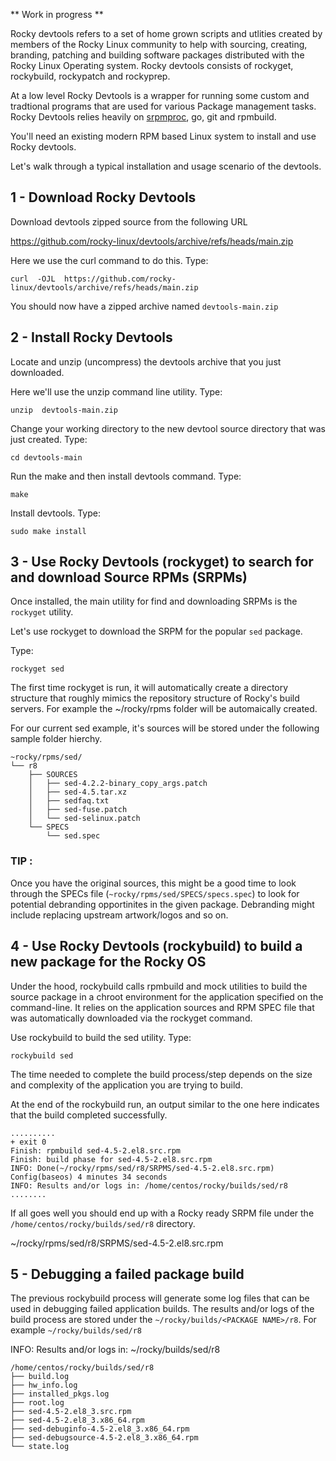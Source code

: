 ** Work in progress **

Rocky devtools refers to a set of home grown scripts and utlities created by members of the Rocky Linux community to help with sourcing, creating, branding, patching and building software packages distributed with the Rocky Linux Operating system.
Rocky devtools consists of rockyget, rockybuild, rockypatch and rockyprep.

At a low level Rocky Devtools is a wrapper for running some custom and tradtional programs that are used for various Package management tasks. Rocky Devtools relies  heavily on [srpmproc](https://github.com/mstg/srpmproc), go, git and rpmbuild.

You'll need an existing modern RPM based Linux system to install and use Rocky devtools.

Let's walk through a typical installation and usage scenario of the devtools.

## 1 - Download Rocky Devtools

Download devtools zipped source from the following URL

https://github.com/rocky-linux/devtools/archive/refs/heads/main.zip

Here we use the curl command to do this. Type:

```
curl  -OJL  https://github.com/rocky-linux/devtools/archive/refs/heads/main.zip
```

You should now have a zipped archive named `devtools-main.zip`


## 2 - Install Rocky Devtools

Locate and unzip (uncompress) the devtools archive that you just downloaded.

Here we'll use the unzip command line utility. Type:

```
unzip  devtools-main.zip 
```

Change your working directory to the new devtool source directory that was just created. Type:

```
cd devtools-main
```

Run the make and then install devtools command. Type:

```
make
```

Install devtools.  Type:

```
sudo make install
```

## 3 - Use Rocky Devtools (rockyget) to search for and download Source RPMs (SRPMs)

Once installed, the main utility for find and downloading SRPMs is the `rockyget` utility. 

Let's use rockyget to download the SRPM for the popular `sed` package. 

Type:
```
rockyget sed
```
The first time rockyget is run, it will automatically create a directory structure that roughly mimics the repository structure of Rocky's build servers.  For example the ~/rocky/rpms folder will be automaically created.  

For our current sed example, it's sources will be stored under the following sample folder hierchy.

```
~rocky/rpms/sed/
└── r8
    ├── SOURCES
    │   ├── sed-4.2.2-binary_copy_args.patch
    │   ├── sed-4.5.tar.xz
    │   ├── sedfaq.txt
    │   ├── sed-fuse.patch
    │   └── sed-selinux.patch
    └── SPECS
        └── sed.spec
```

### TIP :
Once you have the original sources, this might be a good time to look through the SPECs file (`~rocky/rpms/sed/SPECS/specs.spec`) to look for potential debranding opportinites in the given package.  Debranding might include replacing upstream artwork/logos and so on. 


## 4 - Use Rocky Devtools (rockybuild) to build a new package for the Rocky OS

Under the hood, rockybuild calls rpmbuild and mock utilities to build the source package in a chroot environment for the application specified on the command-line. It relies on the application sources and RPM SPEC file that was automatically downloaded via the rockyget command. 

Use rockybuild to build the sed utility. Type:

```
rockybuild sed
```

The time needed to complete the build process/step depends on the size and complexity of the application you are trying to build.  

At the end of the rockybuild run, an output similar to the one here indicates that the build completed successfully.

```
..........
+ exit 0
Finish: rpmbuild sed-4.5-2.el8.src.rpm
Finish: build phase for sed-4.5-2.el8.src.rpm
INFO: Done(~/rocky/rpms/sed/r8/SRPMS/sed-4.5-2.el8.src.rpm) Config(baseos) 4 minutes 34 seconds
INFO: Results and/or logs in: /home/centos/rocky/builds/sed/r8
........
```

If all goes well you should end up with a Rocky ready SRPM file under the `/home/centos/rocky/builds/sed/r8` directory.

~/rocky/rpms/sed/r8/SRPMS/sed-4.5-2.el8.src.rpm



## 5 - Debugging a failed package build 

The previous rockybuild process will generate some log files that can be used in debugging failed application builds.  The results and/or logs of the build process are stored under the `~/rocky/builds/<PACKAGE NAME>/r8`. For example `~/rocky/builds/sed/r8`

INFO: Results and/or logs in: ~/rocky/builds/sed/r8

``` 
/home/centos/rocky/builds/sed/r8
├── build.log
├── hw_info.log
├── installed_pkgs.log
├── root.log
├── sed-4.5-2.el8_3.src.rpm
├── sed-4.5-2.el8_3.x86_64.rpm
├── sed-debuginfo-4.5-2.el8_3.x86_64.rpm
├── sed-debugsource-4.5-2.el8_3.x86_64.rpm
└── state.log
```

